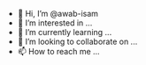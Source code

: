 - 👋 Hi, I’m @awab-isam
- 👀 I’m interested in ...
- 🌱 I’m currently learning ...
- 💞️ I’m looking to collaborate on ...
- 📫 How to reach me ...

<!---
awab-isam/awab-isam is a ✨ special ✨ repository because its `README.md` (this file) appears on your GitHub profile.
You can click the Preview link to take a look at your changes.
--->
